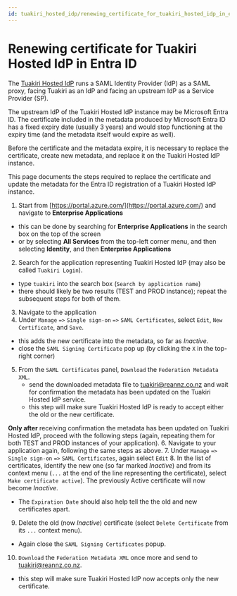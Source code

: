 ```yaml
---
id: tuakiri_hosted_idp/renewing_certificate_for_tuakiri_hosted_idp_in_entra_id
---
```

# Renewing certificate for Tuakiri Hosted IdP in Entra ID

The [Tuakiri Hosted IdP](../tuakiri_hosted_idp) runs a SAML Identity Provider (IdP) as a SAML proxy, facing Tuakiri as an IdP and facing an upstream IdP as a Service Provider (SP).

The upstream IdP of the Tuakiri Hosted IdP instance may be Microsoft Entra ID.  The certificate included in the metadata produced by Microsoft Entra ID has a fixed expiry date (usually 3 years) and would stop functioning at the expiry time (and the metadata itself would expire as well).

Before the certificate and the metadata expire, it is necessary to replace the certificate, create new metadata, and replace it on the Tuakiri Hosted IdP instance.

This page documents the steps required to replace the certificate and update the metadata for the Entra ID registration of a Tuakiri Hosted IdP instance.

1. Start from [https://portal.azure.com/](https://portal.azure.com/) and navigate to **Enterprise Applications**
  * this can be done by searching for **Enterprise Applications** in the search box on the top of the screen
  * or by selecting **All Services** from the top-left corner menu, and then selecting **Identity**, and then **Enterprise Applications**
2. Search for the application representing Tuakiri Hosted IdP (may also be called `Tuakiri Login`).
  * type `tuakiri` into the search box (`Search by application name`)
  * there should likely be two results (TEST and PROD instance); repeat the subsequent steps for both of them.
3. Navigate to the application
4. Under `Manage` `=>` `Single sign-on` `=>` `SAML Certificates`, select `Edit`, `New Certificate`, and `Save`.
  * this adds the new certificate into the metadata, so far as _Inactive_.
  * close the `SAML Signing Certificate` pop up (by clicking the `X` in the top-right corner)
5. From the `SAML Certificates` panel, `Download` the `Federation Metadata XML`.
   * send the downloaded metadata file to [tuakiri@reannz.co.nz](mailto:tuakiri@reannz.co.nz) and wait for confirmation the metadata has been updated on the Tuakiri Hosted IdP service.
   * this step will make sure Tuakiri Hosted IdP is ready to accept either the old or the new certificate.

**Only after** receiving confirmation the metadata has been updated on Tuakiri Hosted IdP, proceed with the following steps (again, repeating them for both TEST and PROD instances of your application).
6. Navigate to your application again, following the same steps as above.
7. Under `Manage` `=>` `Single sign-on` `=>` `SAML Certificates`, again select `Edit`
8. In the list of certificates, identify the new one (so far marked _Inactive_) and from its context menu (`...` at the end of the line representing the certificate), select `Make certificate active`).  The previously Active certificate will now become _Inactive_.
  * The `Expiration Date` should also help tell the the old and new certificates apart.
9. Delete the old (now _Inactive_) certificate (select  `Delete Certificate` from its `...` context menu).
  * Again close the `SAML Signing Certificates` popup.
10. `Download` the `Federation Metadata XML` once more and send to [tuakiri@reannz.co.nz](mailto:tuakiri@reannz.co.nz).
   * this step will make sure Tuakiri Hosted IdP now accepts only the new certificate.

